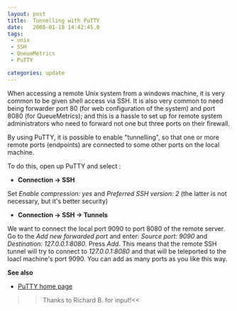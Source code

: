 ```yaml
---
layout: post
title:  Tunnelling with PuTTY
date:   2008-01-18 14:42:45.0
tags:
 - unix
 - SSH
 - QueueMetrics
 - PuTTY

categories: update
---
```


When accessing a remote Unix system from a windows machine, it is very common to be given shell access via SSH. It is also very common to need being forwarder port 80 (for web configuration of the system) and port 8080 (for QueueMetrics); and this is a hassle to set up for remote system administrators who need to forward not one but three ports on their firewall.

By using PuTTY, it is possible to enable "tunnelling", so that one or more remote ports (endpoints) are connected to some other ports on the local machine.

To do this, open up PuTTY and select :


* **Connection -> SSH**

Set *Enable compression: yes* and *Preferred SSH version: 2* (the latter is not necessary, but it's better security)


* **Connection -> SSH -> Tunnels**

We want to connect the local port 9090 to port 8080 of the remote server.
Go to the *Add new forwarded port* and enter: *Source port: 9090* and *Destination: 127.0.0.1:8080*. Press *Add*.
This means that the remote SSH tunnel will try to connect to *127.0.0.1:8080* and that will be teleported to the loacl machine's port 9090. 
You can add as many ports as you like this way.


**See also**


* [PuTTY home page](http://www.chiark.greenend.org.uk/~sgtatham/putty/)

>>Thanks to Richard B. for input!<<


